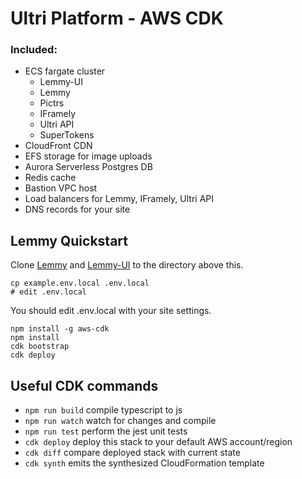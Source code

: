 # Ultri Platform - AWS CDK

### Included:

* ECS fargate cluster
  * Lemmy-UI
  * Lemmy
  * Pictrs
  * IFramely
  * Ultri API
  * SuperTokens
* CloudFront CDN
* EFS storage for image uploads
* Aurora Serverless Postgres DB
* Redis cache
* Bastion VPC host
* Load balancers for Lemmy, IFramely, Ultri API
* DNS records for your site

## Lemmy Quickstart

Clone [Lemmy](https://github.com/LemmyNet/lemmy) and [Lemmy-UI](https://github.com/LemmyNet/lemmy-ui) to the directory above this.

```shell
cp example.env.local .env.local
# edit .env.local
```

You should edit .env.local with your site settings.

```shell
npm install -g aws-cdk
npm install
cdk bootstrap
cdk deploy
```

## Useful CDK commands

* `npm run build`   compile typescript to js
* `npm run watch`   watch for changes and compile
* `npm run test`    perform the jest unit tests
* `cdk deploy`      deploy this stack to your default AWS account/region
* `cdk diff`        compare deployed stack with current state
* `cdk synth`       emits the synthesized CloudFormation template
